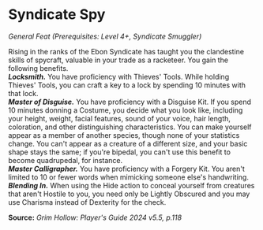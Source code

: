 # Syndicate Spy
*General Feat (Prerequisites: Level 4+, Syndicate Smuggler)*

Rising in the ranks of the Ebon Syndicate has taught you the clandestine skills of spycraft, valuable in your trade as a racketeer. You gain the following benefits.  
***Locksmith.*** You have proficiency with Thieves' Tools. While holding Thieves' Tools, you can craft a key to a lock by spending 10 minutes with that lock.  
***Master of Disguise.*** You have proficiency with a Disguise Kit. If you spend 10 minutes donning a Costume, you decide what you look like, including your height, weight, facial features, sound of your voice, hair length, coloration, and other distinguishing characteristics. You can make yourself appear as a member of another species, though none of your statistics change. You can't appear as a creature of a different size, and your basic shape stays the same; if you're bipedal, you can't use this benefit to become quadrupedal, for instance.  
***Master Calligrapher.*** You have proficiency with a Forgery Kit. You aren't limited to 10 or fewer words when mimicking someone else's handwriting.  
***Blending In.*** When using the Hide action to conceal yourself from creatures that aren't Hostile to you, you need only be Lightly Obscured and you may use Charisma instead of Dexterity for the check.

**Source:** *Grim Hollow: Player's Guide 2024 v5.5, p.118*